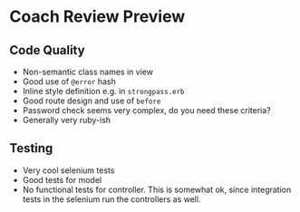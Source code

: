 # Coach Review Preview
## Code Quality
* Non-semantic class names in view
* Good use of `@error` hash
* Inline style definition e.g. in `strongpass.erb`
* Good route design and use of `before`
* Password check seems very complex, do you need these criteria?
* Generally very ruby-ish 

## Testing
* Very cool selenium tests
* Good tests for model
* No functional tests for controller. This is somewhat ok, since integration
  tests in the selenium run the controllers as well.
